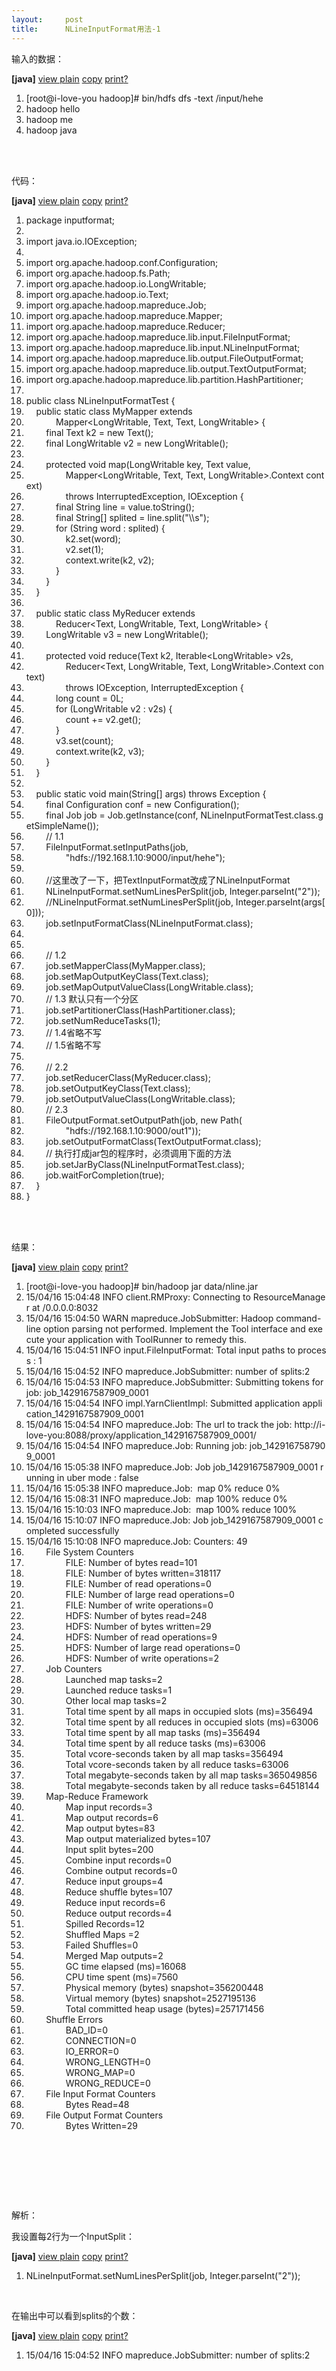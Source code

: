 ```yaml
---
layout:     post
title:      NLineInputFormat用法-1
---
```

<div id="article_content" class="article_content clearfix csdn-tracking-statistics" data-pid="blog" data-mod="popu_307" data-dsm="post">
								            <link rel="stylesheet" href="https://csdnimg.cn/release/phoenix/template/css/ck_htmledit_views-f76675cdea.css">
						<div class="htmledit_views" id="content_views">
                
<p>输入的数据：</p>
<div class="dp-highlighter bg_java">
<div class="bar">
<div class="tools"><strong>[java]</strong> <a href="http://blog.csdn.net/baolibin528/article/details/45075585#" rel="nofollow" class="ViewSource" title="view plain">
view plain</a><span> <a href="http://blog.csdn.net/baolibin528/article/details/45075585#" rel="nofollow" class="CopyToClipboard" title="copy">
copy</a></span><span> <a href="http://blog.csdn.net/baolibin528/article/details/45075585#" rel="nofollow" class="PrintSource" title="print">
print</a></span><a href="http://blog.csdn.net/baolibin528/article/details/45075585#" rel="nofollow" class="About" title="?">?</a></div>
</div>
<ol class="dp-j" start="1"><li class="alt"><span><span>[root</span><span class="annotation">@i</span><span>-love-you hadoop]# bin/hdfs dfs -text /input/hehe  </span></span></li><li><span>hadoop hello  </span></li><li class="alt"><span>hadoop me  </span></li><li><span>hadoop java  </span></li></ol></div>
<br><br><p>代码：</p>
<div class="dp-highlighter bg_java">
<div class="bar">
<div class="tools"><strong>[java]</strong> <a href="http://blog.csdn.net/baolibin528/article/details/45075585#" rel="nofollow" class="ViewSource" title="view plain">
view plain</a><span> <a href="http://blog.csdn.net/baolibin528/article/details/45075585#" rel="nofollow" class="CopyToClipboard" title="copy">
copy</a></span><span> <a href="http://blog.csdn.net/baolibin528/article/details/45075585#" rel="nofollow" class="PrintSource" title="print">
print</a></span><a href="http://blog.csdn.net/baolibin528/article/details/45075585#" rel="nofollow" class="About" title="?">?</a></div>
</div>
<ol class="dp-j" start="1"><li class="alt"><span><span class="keyword">package</span><span> inputformat;  </span></span></li><li><span>  </span></li><li class="alt"><span><span class="keyword">import</span><span> java.io.IOException;  </span></span></li><li><span>  </span></li><li class="alt"><span><span class="keyword">import</span><span> org.apache.hadoop.conf.Configuration;  </span></span></li><li><span><span class="keyword">import</span><span> org.apache.hadoop.fs.Path;  </span></span></li><li class="alt"><span><span class="keyword">import</span><span> org.apache.hadoop.io.LongWritable;  </span></span></li><li><span><span class="keyword">import</span><span> org.apache.hadoop.io.Text;  </span></span></li><li class="alt"><span><span class="keyword">import</span><span> org.apache.hadoop.mapreduce.Job;  </span></span></li><li><span><span class="keyword">import</span><span> org.apache.hadoop.mapreduce.Mapper;  </span></span></li><li class="alt"><span><span class="keyword">import</span><span> org.apache.hadoop.mapreduce.Reducer;  </span></span></li><li><span><span class="keyword">import</span><span> org.apache.hadoop.mapreduce.lib.input.FileInputFormat;  </span></span></li><li class="alt"><span><span class="keyword">import</span><span> org.apache.hadoop.mapreduce.lib.input.NLineInputFormat;  </span></span></li><li><span><span class="keyword">import</span><span> org.apache.hadoop.mapreduce.lib.output.FileOutputFormat;  </span></span></li><li class="alt"><span><span class="keyword">import</span><span> org.apache.hadoop.mapreduce.lib.output.TextOutputFormat;  </span></span></li><li><span><span class="keyword">import</span><span> org.apache.hadoop.mapreduce.lib.partition.HashPartitioner;  </span></span></li><li class="alt"><span>  </span></li><li><span><span class="keyword">public</span><span> </span><span class="keyword">class</span><span> NLineInputFormatTest {  </span></span></li><li class="alt"><span>    <span class="keyword">public</span><span> </span><span class="keyword">static</span><span> </span><span class="keyword">class</span><span> MyMapper </span><span class="keyword">extends</span><span>  </span></span></li><li><span>            Mapper&lt;LongWritable, Text, Text, LongWritable&gt; {  </span></li><li class="alt"><span>        <span class="keyword">final</span><span> Text k2 = </span><span class="keyword">new</span><span> Text();  </span></span></li><li><span>        <span class="keyword">final</span><span> LongWritable v2 = </span><span class="keyword">new</span><span> LongWritable();  </span></span></li><li class="alt"><span>  </span></li><li><span>        <span class="keyword">protected</span><span> </span><span class="keyword">void</span><span> map(LongWritable key, Text value,  </span></span></li><li class="alt"><span>                Mapper&lt;LongWritable, Text, Text, LongWritable&gt;.Context context)  </span></li><li><span>                <span class="keyword">throws</span><span> InterruptedException, IOException {  </span></span></li><li class="alt"><span>            <span class="keyword">final</span><span> String line = value.toString();  </span></span></li><li><span>            <span class="keyword">final</span><span> String[] splited = line.split(</span><span class="string">"\\s"</span><span>);  </span></span></li><li class="alt"><span>            <span class="keyword">for</span><span> (String word : splited) {  </span></span></li><li><span>                k2.set(word);  </span></li><li class="alt"><span>                v2.set(<span class="number">1</span><span>);  </span></span></li><li><span>                context.write(k2, v2);  </span></li><li class="alt"><span>            }  </span></li><li><span>        }  </span></li><li class="alt"><span>    }  </span></li><li><span>  </span></li><li class="alt"><span>    <span class="keyword">public</span><span> </span><span class="keyword">static</span><span> </span><span class="keyword">class</span><span> MyReducer </span><span class="keyword">extends</span><span>  </span></span></li><li><span>            Reducer&lt;Text, LongWritable, Text, LongWritable&gt; {  </span></li><li class="alt"><span>        LongWritable v3 = <span class="keyword">new</span><span> LongWritable();  </span></span></li><li><span>  </span></li><li class="alt"><span>        <span class="keyword">protected</span><span> </span><span class="keyword">void</span><span> reduce(Text k2, Iterable&lt;LongWritable&gt; v2s,  </span></span></li><li><span>                Reducer&lt;Text, LongWritable, Text, LongWritable&gt;.Context context)  </span></li><li class="alt"><span>                <span class="keyword">throws</span><span> IOException, InterruptedException {  </span></span></li><li><span>            <span class="keyword">long</span><span> count = 0L;  </span></span></li><li class="alt"><span>            <span class="keyword">for</span><span> (LongWritable v2 : v2s) {  </span></span></li><li><span>                count += v2.get();  </span></li><li class="alt"><span>            }  </span></li><li><span>            v3.set(count);  </span></li><li class="alt"><span>            context.write(k2, v3);  </span></li><li><span>        }  </span></li><li class="alt"><span>    }  </span></li><li><span>  </span></li><li class="alt"><span>    <span class="keyword">public</span><span> </span><span class="keyword">static</span><span> </span><span class="keyword">void</span><span> main(String[] args) </span><span class="keyword">throws</span><span> Exception {  </span></span></li><li><span>        <span class="keyword">final</span><span> Configuration conf = </span><span class="keyword">new</span><span> Configuration();  </span></span></li><li class="alt"><span>        <span class="keyword">final</span><span> Job job = Job.getInstance(conf, NLineInputFormatTest.</span><span class="keyword">class</span><span>.getSimpleName());  </span></span></li><li><span>        <span class="comment">// 1.1</span><span>  </span></span></li><li class="alt"><span>        FileInputFormat.setInputPaths(job,  </span></li><li><span>                <span class="string">"hdfs://192.168.1.10:9000/input/hehe"</span><span>);  </span></span></li><li class="alt"><span>          </span></li><li><span>        <span class="comment">//这里改了一下，把TextInputFormat改成了NLineInputFormat</span><span>  </span></span></li><li class="alt"><span>        NLineInputFormat.setNumLinesPerSplit(job, Integer.parseInt(<span class="string">"2"</span><span>));  </span></span></li><li><span>        <span class="comment">//NLineInputFormat.setNumLinesPerSplit(job, Integer.parseInt(args[0]));</span><span>  </span></span></li><li class="alt"><span>        job.setInputFormatClass(NLineInputFormat.<span class="keyword">class</span><span>);  </span></span></li><li><span>          </span></li><li class="alt"><span>          </span></li><li><span>        <span class="comment">// 1.2</span><span>  </span></span></li><li class="alt"><span>        job.setMapperClass(MyMapper.<span class="keyword">class</span><span>);  </span></span></li><li><span>        job.setMapOutputKeyClass(Text.<span class="keyword">class</span><span>);  </span></span></li><li class="alt"><span>        job.setMapOutputValueClass(LongWritable.<span class="keyword">class</span><span>);  </span></span></li><li><span>        <span class="comment">// 1.3 默认只有一个分区</span><span>  </span></span></li><li class="alt"><span>        job.setPartitionerClass(HashPartitioner.<span class="keyword">class</span><span>);  </span></span></li><li><span>        job.setNumReduceTasks(<span class="number">1</span><span>);  </span></span></li><li class="alt"><span>        <span class="comment">// 1.4省略不写</span><span>  </span></span></li><li><span>        <span class="comment">// 1.5省略不写</span><span>  </span></span></li><li class="alt"><span>  </span></li><li><span>        <span class="comment">// 2.2</span><span>  </span></span></li><li class="alt"><span>        job.setReducerClass(MyReducer.<span class="keyword">class</span><span>);  </span></span></li><li><span>        job.setOutputKeyClass(Text.<span class="keyword">class</span><span>);  </span></span></li><li class="alt"><span>        job.setOutputValueClass(LongWritable.<span class="keyword">class</span><span>);  </span></span></li><li><span>        <span class="comment">// 2.3</span><span>  </span></span></li><li class="alt"><span>        FileOutputFormat.setOutputPath(job, <span class="keyword">new</span><span> Path(  </span></span></li><li><span>                <span class="string">"hdfs://192.168.1.10:9000/out1"</span><span>));  </span></span></li><li class="alt"><span>        job.setOutputFormatClass(TextOutputFormat.<span class="keyword">class</span><span>);  </span></span></li><li><span>        <span class="comment">// 执行打成jar包的程序时，必须调用下面的方法</span><span>  </span></span></li><li class="alt"><span>        job.setJarByClass(NLineInputFormatTest.<span class="keyword">class</span><span>);  </span></span></li><li><span>        job.waitForCompletion(<span class="keyword">true</span><span>);  </span></span></li><li class="alt"><span>    }  </span></li><li><span>}  </span></li></ol></div>
<br><br><p>结果：</p>
<div class="dp-highlighter bg_java">
<div class="bar">
<div class="tools"><strong>[java]</strong> <a href="http://blog.csdn.net/baolibin528/article/details/45075585#" rel="nofollow" class="ViewSource" title="view plain">
view plain</a><span> <a href="http://blog.csdn.net/baolibin528/article/details/45075585#" rel="nofollow" class="CopyToClipboard" title="copy">
copy</a></span><span> <a href="http://blog.csdn.net/baolibin528/article/details/45075585#" rel="nofollow" class="PrintSource" title="print">
print</a></span><a href="http://blog.csdn.net/baolibin528/article/details/45075585#" rel="nofollow" class="About" title="?">?</a></div>
</div>
<ol class="dp-j" start="1"><li class="alt"><span><span>[root</span><span class="annotation">@i</span><span>-love-you hadoop]# bin/hadoop jar data/nline.jar  </span></span></li><li><span><span class="number">15</span><span>/</span><span class="number">04</span><span>/</span><span class="number">16</span><span> </span><span class="number">15</span><span>:</span><span class="number">04</span><span>:</span><span class="number">48</span><span> INFO client.RMProxy: Connecting to ResourceManager at /</span><span class="number">0.0</span><span>.</span><span class="number">0.0</span><span>:</span><span class="number">8032</span><span>  </span></span></li><li class="alt"><span><span class="number">15</span><span>/</span><span class="number">04</span><span>/</span><span class="number">16</span><span> </span><span class="number">15</span><span>:</span><span class="number">04</span><span>:</span><span class="number">50</span><span> WARN mapreduce.JobSubmitter: Hadoop command-line option parsing not performed. Implement the Tool </span><span class="keyword">interface</span><span> and execute your application with ToolRunner to remedy </span><span class="keyword">this</span><span>.  </span></span></li><li><span><span class="number">15</span><span>/</span><span class="number">04</span><span>/</span><span class="number">16</span><span> </span><span class="number">15</span><span>:</span><span class="number">04</span><span>:</span><span class="number">51</span><span> INFO input.FileInputFormat: Total input paths to process : </span><span class="number">1</span><span>  </span></span></li><li class="alt"><span><span class="number">15</span><span>/</span><span class="number">04</span><span>/</span><span class="number">16</span><span> </span><span class="number">15</span><span>:</span><span class="number">04</span><span>:</span><span class="number">52</span><span> INFO mapreduce.JobSubmitter: number of splits:</span><span class="number">2</span><span>  </span></span></li><li><span><span class="number">15</span><span>/</span><span class="number">04</span><span>/</span><span class="number">16</span><span> </span><span class="number">15</span><span>:</span><span class="number">04</span><span>:</span><span class="number">53</span><span> INFO mapreduce.JobSubmitter: Submitting tokens </span><span class="keyword">for</span><span> job: job_1429167587909_0001  </span></span></li><li class="alt"><span><span class="number">15</span><span>/</span><span class="number">04</span><span>/</span><span class="number">16</span><span> </span><span class="number">15</span><span>:</span><span class="number">04</span><span>:</span><span class="number">54</span><span> INFO impl.YarnClientImpl: Submitted application application_1429167587909_0001  </span></span></li><li><span><span class="number">15</span><span>/</span><span class="number">04</span><span>/</span><span class="number">16</span><span> </span><span class="number">15</span><span>:</span><span class="number">04</span><span>:</span><span class="number">54</span><span> INFO mapreduce.Job: The url to track the job: http:</span><span class="comment">//i-love-you:8088/proxy/application_1429167587909_0001/</span><span>  </span></span></li><li class="alt"><span><span class="number">15</span><span>/</span><span class="number">04</span><span>/</span><span class="number">16</span><span> </span><span class="number">15</span><span>:</span><span class="number">04</span><span>:</span><span class="number">54</span><span> INFO mapreduce.Job: Running job: job_1429167587909_0001  </span></span></li><li><span><span class="number">15</span><span>/</span><span class="number">04</span><span>/</span><span class="number">16</span><span> </span><span class="number">15</span><span>:</span><span class="number">05</span><span>:</span><span class="number">38</span><span> INFO mapreduce.Job: Job job_1429167587909_0001 running in uber mode : </span><span class="keyword">false</span><span>  </span></span></li><li class="alt"><span><span class="number">15</span><span>/</span><span class="number">04</span><span>/</span><span class="number">16</span><span> </span><span class="number">15</span><span>:</span><span class="number">05</span><span>:</span><span class="number">38</span><span> INFO mapreduce.Job:  map </span><span class="number">0</span><span>% reduce </span><span class="number">0</span><span>%  </span></span></li><li><span><span class="number">15</span><span>/</span><span class="number">04</span><span>/</span><span class="number">16</span><span> </span><span class="number">15</span><span>:</span><span class="number">08</span><span>:</span><span class="number">31</span><span> INFO mapreduce.Job:  map </span><span class="number">100</span><span>% reduce </span><span class="number">0</span><span>%  </span></span></li><li class="alt"><span><span class="number">15</span><span>/</span><span class="number">04</span><span>/</span><span class="number">16</span><span> </span><span class="number">15</span><span>:</span><span class="number">10</span><span>:</span><span class="number">03</span><span> INFO mapreduce.Job:  map </span><span class="number">100</span><span>% reduce </span><span class="number">100</span><span>%  </span></span></li><li><span><span class="number">15</span><span>/</span><span class="number">04</span><span>/</span><span class="number">16</span><span> </span><span class="number">15</span><span>:</span><span class="number">10</span><span>:</span><span class="number">07</span><span> INFO mapreduce.Job: Job job_1429167587909_0001 completed successfully  </span></span></li><li class="alt"><span><span class="number">15</span><span>/</span><span class="number">04</span><span>/</span><span class="number">16</span><span> </span><span class="number">15</span><span>:</span><span class="number">10</span><span>:</span><span class="number">08</span><span> INFO mapreduce.Job: Counters: </span><span class="number">49</span><span>  </span></span></li><li><span>        File System Counters  </span></li><li class="alt"><span>                FILE: Number of bytes read=<span class="number">101</span><span>  </span></span></li><li><span>                FILE: Number of bytes written=<span class="number">318117</span><span>  </span></span></li><li class="alt"><span>                FILE: Number of read operations=<span class="number">0</span><span>  </span></span></li><li><span>                FILE: Number of large read operations=<span class="number">0</span><span>  </span></span></li><li class="alt"><span>                FILE: Number of write operations=<span class="number">0</span><span>  </span></span></li><li><span>                HDFS: Number of bytes read=<span class="number">248</span><span>  </span></span></li><li class="alt"><span>                HDFS: Number of bytes written=<span class="number">29</span><span>  </span></span></li><li><span>                HDFS: Number of read operations=<span class="number">9</span><span>  </span></span></li><li class="alt"><span>                HDFS: Number of large read operations=<span class="number">0</span><span>  </span></span></li><li><span>                HDFS: Number of write operations=<span class="number">2</span><span>  </span></span></li><li class="alt"><span>        Job Counters  </span></li><li><span>                Launched map tasks=<span class="number">2</span><span>  </span></span></li><li class="alt"><span>                Launched reduce tasks=<span class="number">1</span><span>  </span></span></li><li><span>                Other local map tasks=<span class="number">2</span><span>  </span></span></li><li class="alt"><span>                Total time spent by all maps in occupied slots (ms)=<span class="number">356494</span><span>  </span></span></li><li><span>                Total time spent by all reduces in occupied slots (ms)=<span class="number">63006</span><span>  </span></span></li><li class="alt"><span>                Total time spent by all map tasks (ms)=<span class="number">356494</span><span>  </span></span></li><li><span>                Total time spent by all reduce tasks (ms)=<span class="number">63006</span><span>  </span></span></li><li class="alt"><span>                Total vcore-seconds taken by all map tasks=<span class="number">356494</span><span>  </span></span></li><li><span>                Total vcore-seconds taken by all reduce tasks=<span class="number">63006</span><span>  </span></span></li><li class="alt"><span>                Total megabyte-seconds taken by all map tasks=<span class="number">365049856</span><span>  </span></span></li><li><span>                Total megabyte-seconds taken by all reduce tasks=<span class="number">64518144</span><span>  </span></span></li><li class="alt"><span>        Map-Reduce Framework  </span></li><li><span>                Map input records=<span class="number">3</span><span>  </span></span></li><li class="alt"><span>                Map output records=<span class="number">6</span><span>  </span></span></li><li><span>                Map output bytes=<span class="number">83</span><span>  </span></span></li><li class="alt"><span>                Map output materialized bytes=<span class="number">107</span><span>  </span></span></li><li><span>                Input split bytes=<span class="number">200</span><span>  </span></span></li><li class="alt"><span>                Combine input records=<span class="number">0</span><span>  </span></span></li><li><span>                Combine output records=<span class="number">0</span><span>  </span></span></li><li class="alt"><span>                Reduce input groups=<span class="number">4</span><span>  </span></span></li><li><span>                Reduce shuffle bytes=<span class="number">107</span><span>  </span></span></li><li class="alt"><span>                Reduce input records=<span class="number">6</span><span>  </span></span></li><li><span>                Reduce output records=<span class="number">4</span><span>  </span></span></li><li class="alt"><span>                Spilled Records=<span class="number">12</span><span>  </span></span></li><li><span>                Shuffled Maps =<span class="number">2</span><span>  </span></span></li><li class="alt"><span>                Failed Shuffles=<span class="number">0</span><span>  </span></span></li><li><span>                Merged Map outputs=<span class="number">2</span><span>  </span></span></li><li class="alt"><span>                GC time elapsed (ms)=<span class="number">16068</span><span>  </span></span></li><li><span>                CPU time spent (ms)=<span class="number">7560</span><span>  </span></span></li><li class="alt"><span>                Physical memory (bytes) snapshot=<span class="number">356200448</span><span>  </span></span></li><li><span>                Virtual memory (bytes) snapshot=<span class="number">2527195136</span><span>  </span></span></li><li class="alt"><span>                Total committed heap usage (bytes)=<span class="number">257171456</span><span>  </span></span></li><li><span>        Shuffle Errors  </span></li><li class="alt"><span>                BAD_ID=<span class="number">0</span><span>  </span></span></li><li><span>                CONNECTION=<span class="number">0</span><span>  </span></span></li><li class="alt"><span>                IO_ERROR=<span class="number">0</span><span>  </span></span></li><li><span>                WRONG_LENGTH=<span class="number">0</span><span>  </span></span></li><li class="alt"><span>                WRONG_MAP=<span class="number">0</span><span>  </span></span></li><li><span>                WRONG_REDUCE=<span class="number">0</span><span>  </span></span></li><li class="alt"><span>        File Input Format Counters  </span></li><li><span>                Bytes Read=<span class="number">48</span><span>  </span></span></li><li class="alt"><span>        File Output Format Counters  </span></li><li><span>                Bytes Written=<span class="number">29</span><span>  </span></span></li></ol></div>
<br><br><p><br></p>
<p><br></p>
<p>解析：</p>
<p>我设置每2行为一个InputSplit：</p>
<div class="dp-highlighter bg_java">
<div class="bar">
<div class="tools"><strong>[java]</strong> <a href="http://blog.csdn.net/baolibin528/article/details/45075585#" rel="nofollow" class="ViewSource" title="view plain">
view plain</a><span> <a href="http://blog.csdn.net/baolibin528/article/details/45075585#" rel="nofollow" class="CopyToClipboard" title="copy">
copy</a></span><span> <a href="http://blog.csdn.net/baolibin528/article/details/45075585#" rel="nofollow" class="PrintSource" title="print">
print</a></span><a href="http://blog.csdn.net/baolibin528/article/details/45075585#" rel="nofollow" class="About" title="?">?</a></div>
</div>
<ol class="dp-j" start="1"><li class="alt"><span><span>NLineInputFormat.setNumLinesPerSplit(job, Integer.parseInt(</span><span class="string">"2"</span><span>));  </span></span></li></ol></div>
<br><p>在输出中可以看到splits的个数：</p>
<div class="bar">
<div class="tools"><strong>[java]</strong> <a href="http://blog.csdn.net/baolibin528/article/details/45075585#" rel="nofollow" class="ViewSource" title="view plain">
view plain</a><span> <a href="http://blog.csdn.net/baolibin528/article/details/45075585#" rel="nofollow" class="CopyToClipboard" title="copy">
copy</a></span><span> <a href="http://blog.csdn.net/baolibin528/article/details/45075585#" rel="nofollow" class="PrintSource" title="print">
print</a></span><a href="http://blog.csdn.net/baolibin528/article/details/45075585#" rel="nofollow" class="About" title="?">?</a></div>
</div>
<ol class="dp-j" start="1"><li class="alt"><span><span class="number">15</span><span>/</span><span class="number">04</span><span>/</span><span class="number">16</span><span> </span><span class="number">15</span><span>:</span><span class="number">04</span><span>:</span><span class="number">52</span><span> INFO mapreduce.JobSubmitter: number of splits:</span><span class="number">2</span><span> 
<br></span></span></li></ol>            </div>
                </div>